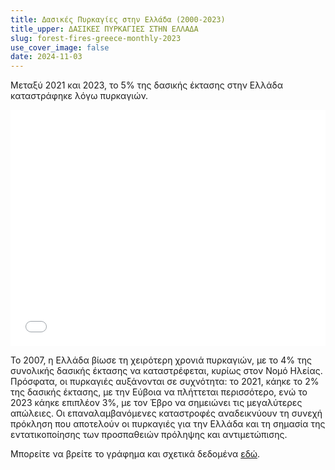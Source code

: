 ```yaml
---
title: Δασικές Πυρκαγίες στην Ελλάδα (2000-2023)
title_upper: ΔΑΣΙΚΕΣ ΠΥΡΚΑΓΙΕΣ ΣΤΗΝ ΕΛΛΑΔΑ
slug: forest-fires-greece-monthly-2023
use_cover_image: false
date: 2024-11-03
---
```


Μεταξύ 2021 και 2023, το 5% της δασικής έκτασης στην Ελλάδα καταστράφηκε λόγω πυρκαγιών.

<div class="pt-2">
<iframe 
    src="/charts/forest-fires-greece-monthly/" 
    frameborder="0" 
    style="border: 0; width: 100%; aspect-ratio: 4 / 3;" 
    allowfullscreen>
</iframe>
</div>


Το 2007, η Ελλάδα βίωσε τη χειρότερη χρονιά πυρκαγιών, με το 4% της συνολικής δασικής έκτασης να καταστρέφεται, κυρίως στον Νομό Ηλείας. Πρόσφατα, οι πυρκαγιές αυξάνονται σε συχνότητα: το 2021, κάηκε το 2% της δασικής έκτασης, με την Εύβοια να πλήττεται περισσότερο, ενώ το 2023 κάηκε επιπλέον 3%, με τον Έβρο να σημειώνει τις μεγαλύτερες απώλειες. Οι επαναλαμβανόμενες καταστροφές αναδεικνύουν τη συνεχή πρόκληση που αποτελούν οι πυρκαγιές για την Ελλάδα και τη σημασία της εντατικοποίησης των προσπαθειών πρόληψης και αντιμετώπισης.

Μπορείτε να βρείτε το γράφημα και σχετικά δεδομένα [εδώ](https://dataforgreece.com/data-directory/forest-fires-greece/).